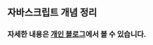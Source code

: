 ## 자바스크립트 개념 정리
### 자세한 내용은 [개인 블로그](https://enginecode.tistory.com/category/%EC%9B%B9%20%EA%B0%9C%EB%B0%9C/JavaScript)에서 볼 수 있습니다.